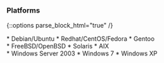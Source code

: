 ### Platforms

{::options parse_block_html="true" /}

<div class="col1of3">
  * Debian/Ubuntu
  * Redhat/CentOS/Fedora
  * Gentoo
</div>

<div class="col2of3">
  * FreeBSD/OpenBSD
  * Solaris
  * AIX
</div>

<div class="col3of3">
  * Windows Server 2003
  * Windows 7
  * Windows XP
</div>
